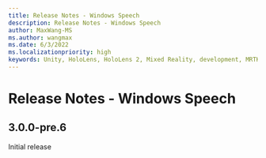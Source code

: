 ```yaml
---
title: Release Notes - Windows Speech
description: Release Notes - Windows Speech
author: MaxWang-MS
ms.author: wangmax
ms.date: 6/3/2022
ms.localizationpriority: high
keywords: Unity, HoloLens, HoloLens 2, Mixed Reality, development, MRTK3, Release Notes, windows speech, speech, phrase, phrase recognition, speech recognition, Mixed Reality Toolkit
---
```


# Release Notes - Windows Speech

## 3.0.0-pre.6

Initial release
